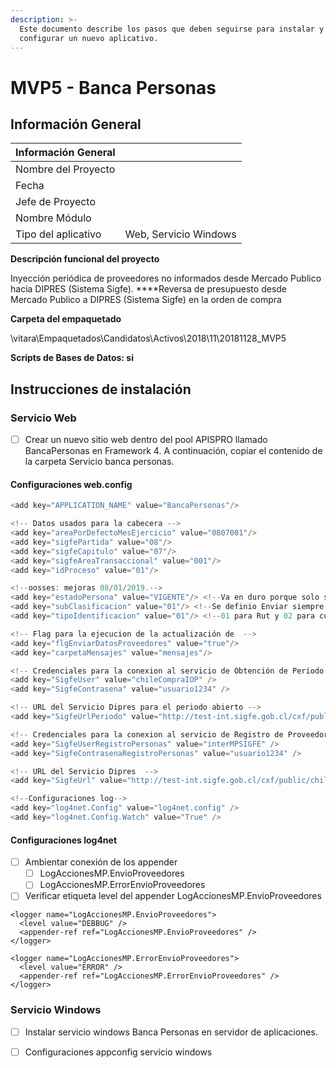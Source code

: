 ```yaml
---
description: >-
  Este documento describe los pasos que deben seguirse para instalar y
  configurar un nuevo aplicativo.
---
```


# MVP5 - Banca Personas

## Información General

| Información General |  |
| :--- | :--- |
| Nombre del Proyecto |  |
| Fecha |  |
| Jefe de Proyecto |  |
| Nombre Módulo |  |
| Tipo del aplicativo | Web, Servicio Windows |

**Descripción funcional del proyecto**

Inyección periódica de proveedores no informados desde Mercado Publico hacia DIPRES \(Sistema Sigfe\). ****Reversa de presupuesto desde Mercado Publico a DIPRES \(Sistema Sigfe\) en la orden de compra

**Carpeta del empaquetado** 

\\vitara\Empaquetados\Candidatos\Activos\2018\11\20181128\_MVP5  

**Scripts de Bases de Datos: si**

## Instrucciones de instalación

### **Servicio Web**

* [ ] Crear un nuevo sitio web dentro del pool APISPRO llamado BancaPersonas en Framework 4. A continuación, copiar el contenido de la carpeta Servicio banca personas.

#### **Configuraciones web.config** 

```csharp
<add key="APPLICATION_NAME" value="BancaPersonas"/>

<!-- Datos usados para la cabecera -->
<add key="areaPorDefectoMesEjercicio" value="0807001"/>
<add key="sigfePartida" value="08"/>
<add key="sigfeCapitulo" value="07"/>
<add key="sigfeAreaTransaccional" value="001"/>
<add key="idProceso" value="01"/>

<!--oosses: mejoras 08/01/2019.-->
<add key="estadoPersona" value="VIGENTE"/> <!--Va en duro porque solo se estan informando proveedores vigentes-->
<add key="subClasificacion" value="01"/> <!--Se definio Enviar siempre 01 para las personas JURIDICAS-->
<add key="tipoIdentificacion" value="01"/> <!--01 para Rut y 02 para cualquier otro identificador-->

<!-- Flag para la ejecucion de la actualización de  -->
<add key="flgEnviarDatosProveedores" value="true"/>
<add key="carpetaMensajes" value="mensajes"/>

<!-- Credenciales para la conexion al servicio de Obtención de Periodo Activo Dipres -->
<add key="SigfeUser" value="chileCompraIOP" />
<add key="SigfeContrasena" value="usuario1234" />

<!-- URL del Servicio Dipres para el periodo abierto -->
<add key="SigfeUrlPeriodo" value="http://test-int.sigfe.gob.cl/cxf/public/chileCompra/buscarPeriodo" />

<!-- Credenciales para la conexion al servicio de Registro de Proveedores Dipres -->
<add key="SigfeUserRegistroPersonas" value="interMPSIGFE" />
<add key="SigfeContrasenaRegistroPersonas" value="usuario1234" />

<!-- URL del Servicio Dipres  -->
<add key="SigfeUrl" value="http://test-int.sigfe.gob.cl/cxf/public/chileCompra/registrarPersonas" />

<!--Configuraciones log-->
<add key="log4net.Config" value="log4net.config" />
<add key="log4net.Config.Watch" value="True" />
```

#### Configuraciones log4net

* [ ] Ambientar conexión de los appender
  * [ ] LogAccionesMP.EnvioProveedores
  * [ ] LogAccionesMP.ErrorEnvioProveedores
* [ ] Verificar etiqueta level del appender LogAccionesMP.EnvioProveedores 

```markup
<logger name="LogAccionesMP.EnvioProveedores">
  <level value="DEBBUG" />
  <appender-ref ref="LogAccionesMP.EnvioProveedores" />
</logger>

<logger name="LogAccionesMP.ErrorEnvioProveedores">
  <level value="ERROR" />
  <appender-ref ref="LogAccionesMP.ErrorEnvioProveedores" />
</logger>
```

### **Servicio Windows**

* [ ] Instalar servicio windows Banca Personas en servidor de aplicaciones.
* [ ] Configuraciones appconfig servicio windows



